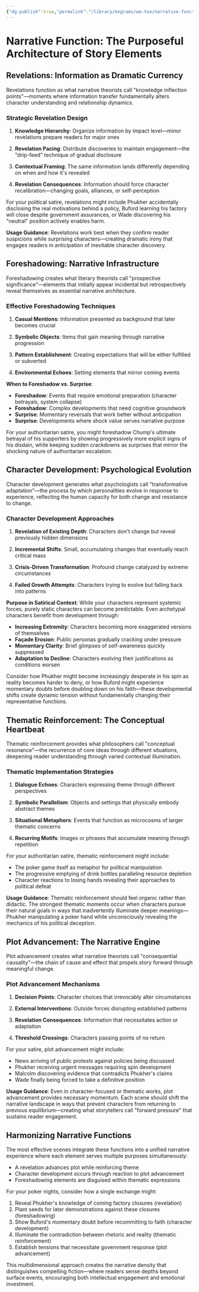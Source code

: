 ```yaml
---
{"dg-publish":true,"permalink":"/library/engrams/we-too/narrative-function-the-purposeful-architecture-of-story-elements/","tags":["Effort/Prompts"]}
---
```


# Narrative Function: The Purposeful Architecture of Story Elements

## Revelations: Information as Dramatic Currency

Revelations function as what narrative theorists call "knowledge inflection points"—moments where information transfer fundamentally alters character understanding and relationship dynamics.

### Strategic Revelation Design

1. **Knowledge Hierarchy**: Organize information by impact level—minor revelations prepare readers for major ones
    
2. **Revelation Pacing**: Distribute discoveries to maintain engagement—the "drip-feed" technique of gradual disclosure
    
3. **Contextual Framing**: The same information lands differently depending on when and how it's revealed
    
4. **Revelation Consequences**: Information should force character recalibration—changing goals, alliances, or self-perception

For your political satire, revelations might include Phukher accidentally disclosing the real motivations behind a policy, Buford learning his factory will close despite government assurances, or Wade discovering his "neutral" position actively enables harm.

**Usage Guidance**: Revelations work best when they confirm reader suspicions while surprising characters—creating dramatic irony that engages readers in anticipation of inevitable character discovery.

## Foreshadowing: Narrative Infrastructure

Foreshadowing creates what literary theorists call "prospective significance"—elements that initially appear incidental but retrospectively reveal themselves as essential narrative architecture.

### Effective Foreshadowing Techniques

1. **Casual Mentions**: Information presented as background that later becomes crucial
    
2. **Symbolic Objects**: Items that gain meaning through narrative progression
    
3. **Pattern Establishment**: Creating expectations that will be either fulfilled or subverted
    
4. **Environmental Echoes**: Setting elements that mirror coming events

**When to Foreshadow vs. Surprise**:

- **Foreshadow**: Events that require emotional preparation (character betrayals, system collapse)
- **Foreshadow**: Complex developments that need cognitive groundwork
- **Surprise**: Momentary reversals that work better without anticipation
- **Surprise**: Developments where shock value serves narrative purpose

For your authoritarian satire, you might foreshadow Chump's ultimate betrayal of his supporters by showing progressively more explicit signs of his disdain, while keeping sudden crackdowns as surprises that mirror the shocking nature of authoritarian escalation.

## Character Development: Psychological Evolution

Character development generates what psychologists call "transformative adaptation"—the process by which personalities evolve in response to experience, reflecting the human capacity for both change and resistance to change.

### Character Development Approaches

1. **Revelation of Existing Depth**: Characters don't change but reveal previously hidden dimensions
    
2. **Incremental Shifts**: Small, accumulating changes that eventually reach critical mass
    
3. **Crisis-Driven Transformation**: Profound change catalyzed by extreme circumstances
    
4. **Failed Growth Attempts**: Characters trying to evolve but falling back into patterns

**Purpose in Satirical Context**: While your characters represent systemic forces, purely static characters can become predictable. Even archetypal characters benefit from development through:

- **Increasing Extremity**: Characters becoming more exaggerated versions of themselves
- **Façade Erosion**: Public personas gradually cracking under pressure
- **Momentary Clarity**: Brief glimpses of self-awareness quickly suppressed
- **Adaptation to Decline**: Characters evolving their justifications as conditions worsen

Consider how Phukher might become increasingly desperate in his spin as reality becomes harder to deny, or how Buford might experience momentary doubts before doubling down on his faith—these developmental shifts create dynamic tension without fundamentally changing their representative functions.

## Thematic Reinforcement: The Conceptual Heartbeat

Thematic reinforcement provides what philosophers call "conceptual resonance"—the recurrence of core ideas through different situations, deepening reader understanding through varied contextual illumination.

### Thematic Implementation Strategies

1. **Dialogue Echoes**: Characters expressing theme through different perspectives
    
2. **Symbolic Parallelism**: Objects and settings that physically embody abstract themes
    
3. **Situational Metaphors**: Events that function as microcosms of larger thematic concerns
    
4. **Recurring Motifs**: Images or phrases that accumulate meaning through repetition

For your authoritarian satire, thematic reinforcement might include:

- The poker game itself as metaphor for political manipulation
- The progressive emptying of drink bottles paralleling resource depletion
- Character reactions to losing hands revealing their approaches to political defeat

**Usage Guidance**: Thematic reinforcement should feel organic rather than didactic. The strongest thematic moments occur when characters pursue their natural goals in ways that inadvertently illuminate deeper meanings—Phukher manipulating a poker hand while unconsciously revealing the mechanics of his political deception.

## Plot Advancement: The Narrative Engine

Plot advancement creates what narrative theorists call "consequential causality"—the chain of cause and effect that propels story forward through meaningful change.

### Plot Advancement Mechanisms

1. **Decision Points**: Character choices that irrevocably alter circumstances
    
2. **External Interventions**: Outside forces disrupting established patterns
    
3. **Revelation Consequences**: Information that necessitates action or adaptation
    
4. **Threshold Crossings**: Characters passing points of no return

For your satire, plot advancement might include:

- News arriving of public protests against policies being discussed
- Phukher receiving urgent messages requiring spin development
- Malcolm discovering evidence that contradicts Phukher's claims
- Wade finally being forced to take a definitive position

**Usage Guidance**: Even in character-focused or thematic works, plot advancement provides necessary momentum. Each scene should shift the narrative landscape in ways that prevent characters from returning to previous equilibrium—creating what storytellers call "forward pressure" that sustains reader engagement.

## Harmonizing Narrative Functions

The most effective scenes integrate these functions into a unified narrative experience where each element serves multiple purposes simultaneously:

- A revelation advances plot while reinforcing theme
- Character development occurs through reaction to plot advancement
- Foreshadowing elements are disguised within thematic expressions

For your poker nights, consider how a single exchange might:

1. Reveal Phukher's knowledge of coming factory closures (revelation)
2. Plant seeds for later demonstrations against these closures (foreshadowing)
3. Show Buford's momentary doubt before recommitting to faith (character development)
4. Illuminate the contradiction between rhetoric and reality (thematic reinforcement)
5. Establish tensions that necessitate government response (plot advancement)

This multidimensional approach creates the narrative density that distinguishes compelling fiction—where readers sense depths beyond surface events, encouraging both intellectual engagement and emotional investment.
